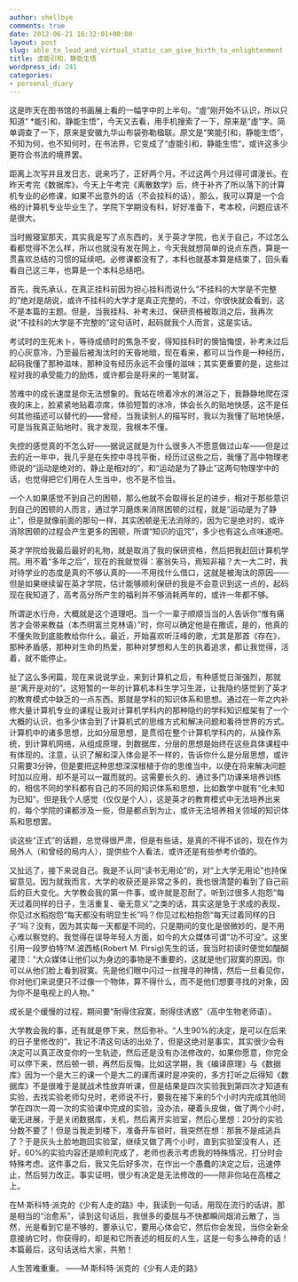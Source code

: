 ```yaml
---
author: shellbye
comments: true
date: 2012-06-21 16:32:01+00:00
layout: post
slug: able_to_lead_and_virtual_static_can_give_birth_to_enlightenment
title: 虛能引和，静能生悟
wordpress_id: 241
categories:
- personal_diary
---
```


这是昨天在图书馆的书画展上看的一幅字中的上半句。“虛”刚开始不认识，所以只知道“ *能引和，静能生悟”，今天又去看，用手机搜索了一下，原来是“虛”字。简单调查了一下，原来是安徽九华山布袋弥勒楹联。原文是“笑能引和，静能生悟”，不知为何，也不知何时，在书法界，它变成了“虛能引和，静能生悟“，或许这多少更符合书法的境界罢。

距离上次写并且发日志，说来巧了，正好两个月。不过这两个月过得可谓漫长。在昨天考完《数据库》，今天上午考完《离散数学》后，终于补齐了所以落下的计算机专业的必修课，如果不出意外的话（不会挂科的话），那么，我可以算是一个合格的计算机专业毕业生了。学院下学期没有科，好好准备下，考本校，问题应该不是很大。

当时搬寝室那天，其实我是写了点东西的，关于英才学院，也关于自己，不过怎么看都觉得不怎么样，所以也就没有发在网上，今天我就想简单的说点东西，算是一贯喜欢总结的习惯的延续吧。必修课都没有了，本科也就基本算是结束了，回头看看自己这三年，也算是一个本科总结吧。

首先，我先承认，在真正挂科前因为担心挂科而说什么“不挂科的大学是不完整的”绝对是胡说，或许不挂科的大学才是真正完整的，不过，你很快就会看到，这不是本篇的主题。但是，当我挂科、补考未过、保研资格被取消之后，我再次说“不挂科的大学是不完整的”这句话时，起码就我个人而言，这是实话。

考试时的生死未卜，等待成绩时的焦急不安，得知挂科时的懊恼悔恨，补考未过后的心灰意冷，乃至最后被淘汰时的天昏地暗，现在看来，都可以当作是一种经历，起码我懂了那种滋味，那种没有经历永远不会懂的滋味；其实更重要的是，这些过程对我的承受能力的励炼，或许都会是将来的一笔财富。

苦难中的成长速度是你无法想象的。我站在喷着冷水的淋浴之下，我静静地爬在深夜的床上，脸紧紧地贴着凉席，体验短暂的冰冷，体会长久的贴地快感，这不是任何其他描述可以替代的——曾经，当我读别人的描写时，我以为我懂了贴地快感，可是当我真正贴地时，我才发现，我根本不懂。

失控的感觉真的不怎么好——据说这就是为什么很多人不愿意做过山车——但是过去的近一年中，我几乎是在失控中寻找平衡，经历过这些之后，我懂了高中物理老师说的“运动是绝对的，静止是相对的”，和“运动是为了静止”这两句物理学中的话，也觉得把它们用在人生当中，也不是不恰当。

一个人如果感觉不到自己的困顿，那么他就不会取得长足的进步，相对于那些意识到自己的困顿的人而言，通过学习磨炼来消除困顿的过程，就是“运动是为了静止”，但是就像前面的那句一样，其实困顿是无法消除的，因为它是绝对的，或许消除困顿的过程会产生更多的困顿，所谓“知识的诅咒”，多少也有这么点味道吧。

英才学院给我最后最好的礼物，就是取消了我的保研资格，然后把我赶回计算机学院。用不着“多年之后”，现在的我就觉得：塞翁失马，焉知非福？大一大二时，我对待学业的态度是真的不够认真的——不用找什么借口，这就是被淘汰的原因——但是如果继续留在英才学院，估计能够顺利保研的我是不会意识到这一点的，起码现在我知道了，高考高分所产生的福利并不够消耗两年的，或许一年都不够。

所谓逆水行舟，大概就是这个道理吧。当一个一辈子顺顺当当的人告诉你“惟有痛苦才会带来教益（本杰明富兰克林语）”时，你可以确定他是在撒谎，是的，他真的不懂失败到底能教给你什么。最近，开始喜欢听汪峰的歌，尤其是那首《存在》，那种矛盾感，那种对生命的热爱，那种对梦想和人生的执着追求，都让我觉得，活着，就不能停止。

扯了这么多闲篇，现在来说说学业，来到计算机之后，有种感觉日渐强烈，那就是“离开是对的”。这短暂的一年的计算机本科生学习生涯，让我隐约感觉到了英才的教育模式中缺乏的一点东西。那就是学科的知识体系和思想。通过在一年之内补修大量计算机专业的课程让我对计算机学科内的那种隐约的学科知识框架有了一个大概的认识，也多少体会到了计算机式的思维方式和解决问题和看待世界的方式。计算机中的诸多思想，比如分层思想，是贯彻在整个计算机学科内的，从操作系统，到计算机网络，从组成原理，到数据库，分层的思想是始终在这些具体课程中有体现的。注意，认识了解和深入体会是不一样的，告诉你什么是分层思想，或许只需要3分钟，但是要把这种思想深深根植于你的思维当中，以便在将来解决问题时加以应用，却不是可以一蹴而就的。这需要长久的、通过多门功课来培养训练的，相信不同的学科都有自己的不同的知识体系和思想，比如数学中就有“化未知为已知”。但是我个人感觉（仅仅是个人），这是英才的教育模式中无法培养出来的，每个学院的课都涉及一些，但是都点到为止，或许无法培养相关领域的知识体系和思想罢。

谈这些“正式”的话题，总觉得很严肃，但是有些话，是真的不得不谈的，现在作为局外人（和曾经的局内人），提供些个人看法，或许还是有些参考价值的。

又扯远了，接下来说自己。我是不认同“读书无用论”的，对“上大学无用论”也持保留意见。因为就我而言，大学的收获还是非常之多的，我也很清楚的看到了自己前后的巨大变化。大学教会我的第一件事，或许就是忍耐了。听到过很多人抱怨“每天过着同样的日子，生活重复、毫无意义”之类的话，其实这是急于求成的表现，你见过水稻抱怨“每天都没有明显生长”吗？你见过松柏抱怨“每天过着同样的日子”吗？没有，因为其实每一天都是不同的，只是期间的变化是很微妙的，是不用心难以察觉的。我觉得在误导年轻人方面，如今的大众媒体可谓“功不可没”。这里引用一段罗伯特?M.波西格(Robert M. Pirsig)先生的话，我当时初读时便觉如醍醐灌顶：“大众媒体让他们以为身边的事物是不重要的，这就是他们寂寞的原因。你可以从他们脸上看到寂寞。先是他们眼中闪过一丝搜寻的神情，然后一旦看见你，你对他们来说便只不过像一个物体，算不得什么，而不是他们想要寻找的对象，因为你不是电视上的人物。”

成长是个缓慢的过程，期间要“耐得住寂寞，耐得住诱惑”（高中生物老师语）。

大学教会我的事，还有就是停下来，然后弥补。“人生90%的决定，是可以在后来的日子里修改的”，我记不清这句话的出处了，但是这绝对是事实，其实很少会有决定可以真正改变你的一生轨迹，然后还是没有办法修改的，如果你愿意，你完全可以停下来，然后顿一顿，再然后反悔。比如这学期，我《编译原理》与《数据库》因为一个是大三的课一个是大二的课而课时是冲突的，多方打听之后得知《数据库》不是很难于是就战术性放弃听课，但是结果是四次实验我到第四次才知道有实验，去找实验老师勾兑时，老师说不行，要我在接下来的5个小时内完成其他同学在四次一周一次的实验课中完成的实验，没办法，硬着头皮做，做了两个小时，毫无进展，于是关闭数据库，关机，然后离开实验室，然后心里想：20分的实验分数不要了！但是当我走到楼下，准备开车锁时，我突然在想：那我不是成逃兵了？于是灰头土脸地跑回实验室，继续又做了两个小时，直到实验室没有人，还好，60%的实验内容还是顺利完成了，老师也表示考虑我的特殊情况，打分时会特殊考虑。这件事之后，我又先后好多次，在作出一个愚蠢的决定之后，迅速停止，然后努力改正。事实证明，很少有决定是无法修改的——除非你站在高楼之上。

在M·斯科特·派克的《少有人走的路》中，我读到一句话，用现在流行的话讲，那是相当的“治愈系”，读到这句话后，我很多的委屈与不快都瞬间烟消云散了，当然，光是看到它是不够的，要承认它，要用心体会它，然后你会发现，当你全新全意接纳它时，你获得的，却是和它所表述的相反的人生，这是一句多么神奇的话！本篇最后，这句话送给大家，共勉！

人生苦难重重。  ——M·斯科特·派克的《少有人走的路》
